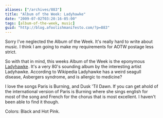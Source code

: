 ```yaml
---
aliases: ["/archives/883"]
title: "Album of the Week: Ladyhawke"
date: "2009-07-02T03:20:16-05:00"
tags: [album-of-the-week, music]
guid: "http://blog.afoolishmanifesto.com/?p=883"
---
```

Sorry I've neglected the Album of the Week. It's really hard to write about
music. I think I am going to make my requirements for AOTW postage less strict.

So with that in mind, this weeks Album of the Week is the eponymous
<a href="https://www.amazon.com/gp/product/B001FBPS3C/ref=as_li_tl?ie=UTF8&camp=1789&creative=9325&creativeASIN=B001FBPS3C&linkCode=as2&tag=afoolishmanif-20&linkId=23575df0ca489eaa6a1c896cf8167148">Ladyhawke</a><img src="//ir-na.amazon-adsystem.com/e/ir?t=afoolishmanif-20&l=am2&o=1&a=B001FBPS3C" width="1" height="1" border="0" alt="" style="border:none !important; margin:0px !important;" />.
It's a very 80's sounding album by the interesting artist Ladyhawke. According
to Wikipedia Ladyhawke has a weird seagull disease, Asbergers syndrome, and is
allergic to medicine?

I love the songs Paris is Burning, and Dusk 'Til Dawn. If you can get ahold of
the international version of Paris is Burning where she sings english for most
of the song and French for the chorus that is most excellent. I haven't been
able to find it though.

Colors: Black and Hot Pink.
